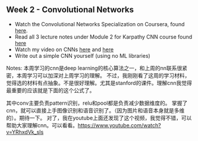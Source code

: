 ## Week 2 - Convolutional Networks

- Watch the Convolutional Networks Specialization on Coursera, found [here](https://www.coursera.org/learn/convolutional-neural-networks). 
- Read all 3 lecture notes under Module 2 for Karpathy CNN course found [here](http://cs231n.github.io/)
- Watch my video on CNNs [here](https://www.youtube.com/watch?v=FTr3n7uBIuE&t=1782s) and [here](https://www.youtube.com/watch?v=cAICT4Al5Ow&t=4s)
- Write out a simple CNN yourself (using no ML libraries)

Notes:
本周学习的cnn是deep learning的核心算法之一，和上周的nn联系很紧密，本周学习可以加深对上周学习的理解。
不过，我刚刚看了这周的学习材料，觉得选的材料有点抽象。不是很好理解。尤其是stanford的课件。理解cnn我觉得最重要的应该就是下面的这个公式了。




其中conv主要负责pattern识别，relu和pool都是负责减少数据维度的。
掌握了cnn，就可以直接上手图像识别和语音识别了。（因为图片和语音本身就是多维的）。期待一下。
对了，我在youtube上面还发现了这个视频，我觉得不错，可以帮助大家理解cnn。可以看看。https://www.youtube.com/watch?v=YRhxdVk_sIs
